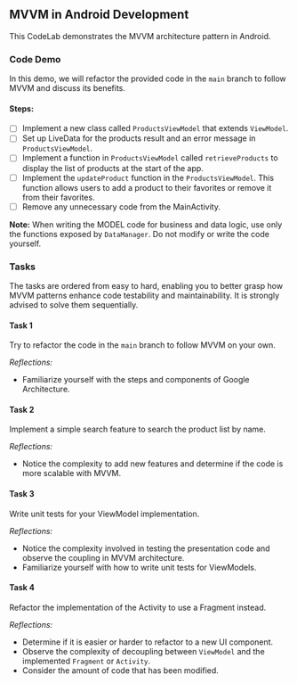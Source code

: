 ## MVVM in Android Development

This CodeLab demonstrates the MVVM architecture pattern in Android.

### Code Demo

In this demo, we will refactor the provided code in the `main` branch to follow MVVM and discuss its benefits.

#### Steps:

- [ ] Implement a new class called `ProductsViewModel` that extends `ViewModel`.
- [ ] Set up LiveData for the products result and an error message in `ProductsViewModel`.
- [ ] Implement a function in `ProductsViewModel` called `retrieveProducts` to display the list of products at the start of the app.
- [ ] Implement the `updateProduct` function in the `ProductsViewModel`. This function allows users to add a product to their favorites or remove it from their favorites.
- [ ] Remove any unnecessary code from the MainActivity.

**Note:**
When writing the MODEL code for business and data logic, use only the functions exposed by `DataManager`. Do not modify or write the code yourself.

### Tasks

The tasks are ordered from easy to hard, enabling you to better grasp how MVVM patterns enhance code testability and maintainability. It is strongly advised to solve them sequentially.

#### Task 1

Try to refactor the code in the `main` branch to follow MVVM on your own.

*Reflections:*
- Familiarize yourself with the steps and components of Google Architecture.
#### Task 2

Implement a simple search feature to search the product list by name.

*Reflections:*
-  Notice the complexity to add new features and determine if the code is more scalable with MVVM.
#### Task 3

Write unit tests for your ViewModel implementation.

*Reflections:*
- Notice the complexity involved in testing the presentation code and observe the coupling in MVVM architecture.
- Familiarize yourself with how to write unit tests for ViewModels.
#### Task 4

Refactor the implementation of the Activity to use a Fragment instead.

*Reflections:*
- Determine if it is easier or harder to refactor to a new UI component.
- Observe the complexity of decoupling between `ViewModel` and the implemented `Fragment` or `Activity`.
- Consider the amount of code that has been modified.